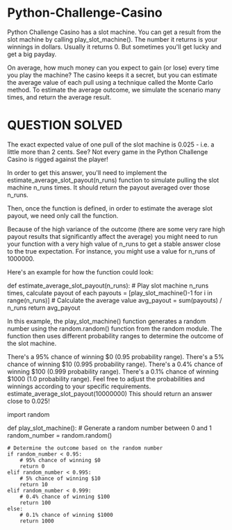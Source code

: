 # Python-Challenge-Casino
Python Challenge Casino has a slot machine. You can get a result from the slot machine by calling play_slot_machine(). The number it returns is your winnings in dollars. Usually it returns 0. But sometimes you'll get lucky and get a big payday.

On average, how much money can you expect to gain (or lose) every time you play the machine? The casino keeps it a secret, but you can estimate the average value of each pull using a technique called the Monte Carlo method. To estimate the average outcome, we simulate the scenario many times, and return the average result.

# QUESTION SOLVED 
The exact expected value of one pull of the slot machine is 0.025 - i.e. a little more than 2 cents. See? Not every game in the Python Challenge Casino is rigged against the player!

In order to get this answer, you'll need to implement the estimate_average_slot_payout(n_runs) function to simulate pulling the slot machine n_runs times. It should return the payout averaged over those n_runs.

Then, once the function is defined, in order to estimate the average slot payout, we need only call the function.

Because of the high variance of the outcome (there are some very rare high payout results that significantly affect the average) you might need to run your function with a very high value of n_runs to get a stable answer close to the true expectation. For instance, you might use a value for n_runs of 1000000.

Here's an example for how the function could look:

def estimate_average_slot_payout(n_runs):
    # Play slot machine n_runs times, calculate payout of each
    payouts = [play_slot_machine()-1 for i in range(n_runs)]
    # Calculate the average value
    avg_payout = sum(payouts) / n_runs
    return avg_payout



In this example, the play_slot_machine() function generates a random number using the random.random() function from the random module. The function then uses different probability ranges to determine the outcome of the slot machine.

There's a 95% chance of winning $0 (0.95 probability range).
There's a 5% chance of winning $10 (0.995 probability range).
There's a 0.4% chance of winning $100 (0.999 probability range).
There's a 0.1% chance of winning $1000 (1.0 probability range).
Feel free to adjust the probabilities and winnings according to your specific requirements.
estimate_average_slot_payout(10000000)
This should return an answer close to 0.025!

import random


def play_slot_machine():
    # Generate a random number between 0 and 1
    random_number = random.random()

    # Determine the outcome based on the random number
    if random_number < 0.95:
        # 95% chance of winning $0
        return 0
    elif random_number < 0.995:
        # 5% chance of winning $10
        return 10
    elif random_number < 0.999:
        # 0.4% chance of winning $100
        return 100
    else:
        # 0.1% chance of winning $1000
        return 1000
